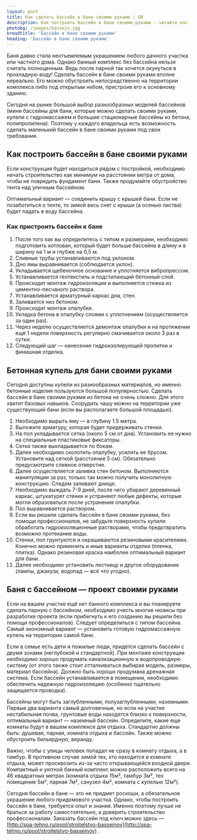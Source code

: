 ```yaml
---
layout: post 
title: Как сделать бассейн в бане своими руками | GR
description: Как построить бассейн в бане своими руками - читайте нас | GR
photobg: /images/bassejn.jpg
breadtitle: 'Бассейн в бане своими руками'
heading: 'Бассейн в бане своими руками'
--- 
```

Баня давно стала неотъемлемым украшением любого дачного участка или частного дома. Однако банный комплекс без бассейна нельзя считать полноценным. Ведь после парной так хочется окунуться в прохладную воду! Сделать бассейн в бане своими руками вполне нереально. Его можно обустроить непосредственно на территории комплекса либо под открытым небом, пристроив его к основному зданию.

Сегодня на рынке большой выбор разнообразных моделей бассейнов (мини бассейны для бани, которые можно сделать своими руками, купели с гидромассажем и большие стационарные бассейны из бетона, полипропилена). Поэтому у каждого владельца есть возможность сделать маленький бассейн в бане своими руками под свои требования.

## Как построить бассейн в бане своими руками

Если конструкция будет находиться рядом с постройкой, необходимо начать строительство как минимум на расстоянии метра от дома, чтобы не повредить фундамент бани. Также продумайте обустройство тента над уличным бассейном.

Оптимальный вариант — соединить крышу с крышей бани. Если не позаботиться о тенте, то зимой весь снег с крыши (а осенью листва) будет падать в воду бассейна. 

### Как пристроить бассейн к бане

1. После того как вы определитесь с типом и размерами, необходимо подготовить котлован, который будет больше бассейна в длину и в ширину на 1 м и глубже на 0,5 м.
2. Сливные трубы устанавливаются под уклоном.
3. Дно ямы выравнивается (соблюдается уклон).
4. Укладывается щебеночное основание и уплотняется вибропрессом.
5. Устанавливается геотекстиль и подстилающий бетонный слой.
6. Происходит монтаж гидроизоляции и выполняется стяжка из цементно-песчаного раствора.
7. Устанавливается арматурный каркас дна, стен.
8. Заливается низ бетоном.
9. Происходит монтаж опалубки.
10. Укладка бетона в опалубку слоями с уплотнением (осуществляется за один раз).
11. Через неделю осуществляется демонтаж опалубки и на протяжении ещё 1 недели поверхность регулярно смачивается около 3 раз в сутки.
12. Следующий шаг — нанесение гидроизолирующей пропитки и финишная отделка.

## Бетонная купель для бани своими руками

Сегодня доступны купели из разнообразных материалов, но именно бетонные изделия пользуются большой популярностью. Сделать бассейн в бане своими руками из бетона не очень сложно. Для этого хватит базовых навыков. Соорудить чашу можно на территории уже существующий бани (если вы располагаете большой площадью).

1. Необходимо вырыть яму — в глубину 1.5 метра.
2. Выложите арматуру, которая будет придерживать стенки.
3. На пол укладывается сетка (около 5 см от дна). Установить ее нужно на специальные пластиковые фиксаторы.
4. Сетка также выкладывается по бокам.
5. Далее необходимо сколотить опалубку, усилить ее брусом. Установите над сеткой (расстояние 5 см). Обязательно предусмотрите сливное отверстие.
6. Далее осуществляется заливка стен бетоном. Выполняются манипуляции за раз, только так можно получить монолитную конструкцию. Следом заливают днище.
7. Необходимо выждать 7-9 дней, после чего убирают деревянный каркас, штукатурят стенки и устраняют любые дефекты, которые могли образоваться после устранения опалубки.
8. Пол выравнивается раствором.
9. Если вы решили сделать бассейн в бане своими руками, без помощи профессионалов, не забудьте поверхность купили обработать гидроизоляционные растворами, чтобы предотвратить возможно протекание воды.
10. Стенки, пол грунтуются и окрашиваются резиновыми красителями. Конечно можно применить и иные варианты отделки (пленка, плитка). Однако резиновая краска наиболее оптимальный вариант для бани.
11. Далее необходимо установить лестницу и другое оборудование (лампы, джакузи, водопад — всё что угодно).

## Баня с бассейном — проект своими руками

Если на вашем участке ещё нет банного комплекса и вы планируете сделать парную с бассейном, необходимо учесть многие нюансы при разработке проекта (если прибегнуть к его созданию вы решили без помощи профессионалов). Следует определиться с типом бассейна. Самый экономный вариант — установить готовую гидромассажную купель на территории самой бани.

Если в семье есть дети и пожилые люди, придётся сделать бассейн с двумя зонами (неглубокой и стандартной). При монтаже конструкции необходимо хорошо продумать канализационную и водопроводную систему (от этого также стоит отталкиваться выбирая модель, размеры, материал бассейна). Должно быть хорошо продумана дренажная система. Если бассейн устанавливается в помещении, необходимо обеспечить надежную гидроизоляцию (особенно тщательно защищается проводка).

Бассейны могут быть заглубленными, полузаглубленными, наземными. Первые два варианта самый долговечные, но если на участке нестабильная почва, грунтовые воды находятся близко к поверхности, оптимальный вариант — наземный бассейн. Определите, какие еще комнаты будут в вашем комплексе для отдыха. Стандартно должны быть: душевая, парная, комната отдыха и бассейн. Также можно обустроить бильярдную, веранду.

Важно, чтобы с улицы человек попадал не сразу в комнату отдыха, а в тамбур. В противном случае зимой тех, кто находится в комнате отдыха, может просквозить из-за часто открывающейся входной двери. Компактный и уютной банный комплекс можно расположить всего на 46 квадратных метрах (комната отдыха 15м², тамбур 3м², тех помещение 5м², парная 7м², санузел 4м², комната с купелью 12м²).

Сегодня бассейн в бане — это не предмет роскоши, а обязательное украшение любого придомового участка. Однако, чтобы построить бассейн в бане, требуется опыт и знания. Именно поэтому лучше не браться за работу самостоятельно, а доверить строительство профессионалам. Заказать бассейн под ключ можно здесь — [http://spa-tehno.ru/pool/stroitelstvo-basseinov](http://spa-tehno.ru/pool/stroitelstvo-basseinov) .

